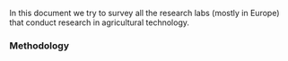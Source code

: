 In this document we try to survey all the research labs (mostly in Europe) that conduct research in agricultural technology.

### Methodology
